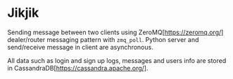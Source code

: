 # Jikjik
Sending message between two clients using ZeroMQ[https://zeromq.org/] dealer/router messaging pattern with ```zmq_poll```. Python server and send/receive message in client are asynchronous.

All data such as login and sign up logs, messages and users info are stored in CassandraDB[https://cassandra.apache.org/].
